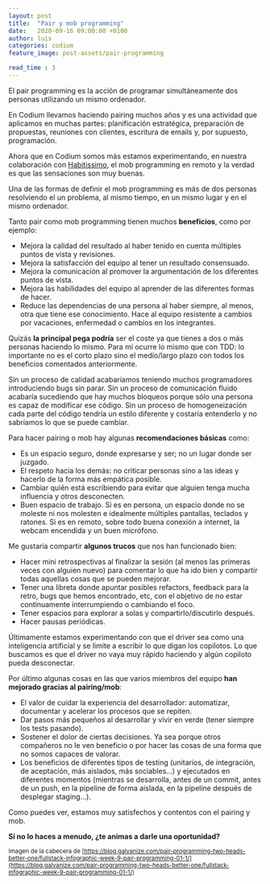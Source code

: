 ```yaml
---
layout: post
title:  "Pair y mob programming"
date:   2020-09-16 09:00:00 +0100
author: luis
categories: codium
feature_image: post-assets/pair-programming

read_time : 3
---
```

 
El pair programming es la acción de programar simultáneamente dos personas utilizando un mismo ordenador.

En Codium llevamos haciendo pairing muchos años y es una actividad que aplicamos en muchas partes: planificación estratégica, preparación de propuestas, reuniones con clientes, escritura de emails y, por supuesto, programación.

Ahora que en Codium somos más estamos experimentando, en nuestra colaboración con [Habitissimo](https://www.habitissimo.es), el mob programming en remoto y la verdad es que las sensaciones son muy buenas.

Una de las formas de definir el mob programming es más de dos personas resolviendo el un problema, al mismo tiempo, en un mismo lugar y en el mismo ordenador.

Tanto pair como mob programming tienen muchos **beneficios**, como por ejemplo:
- Mejora la calidad del resultado al haber tenido en cuenta múltiples puntos de vista y revisiones.
- Mejora la satisfacción del equipo al tener un resultado consensuado.
- Mejora la comunicación al promover la argumentación de los diferentes puntos de vista.
- Mejora las habilidades del equipo al aprender de las diferentes formas de hacer.
- Reduce las dependencias de una persona al haber siempre, al menos, otra que tiene ese conocimiento. Hace al equipo resistente a cambios por vacaciones, enfermedad o cambios en los integrantes.

Quizás **la principal pega podría** ser el coste ya que tienes a dos o más personas haciendo lo mismo. Para mí ocurre lo mismo que con TDD: lo importante no es el corto plazo sino el medio/largo plazo con todos los beneficios comentados anteriormente.

Sin un proceso de calidad acabaríamos teniendo muchos programadores introduciendo bugs sin parar. Sin un proceso de comunicación fluido acabaría sucediendo que hay muchos bloqueos porque sólo una persona es capaz de modificar ese código. Sin un proceso de homogeneización cada parte del código tendría un estilo diferente y costaría entenderlo y no sabríamos lo que se puede cambiar.

Para hacer pairing o mob hay algunas **recomendaciones básicas** como:
- Es un espacio seguro, donde expresarse y ser; no un lugar donde ser juzgado.
- El respeto hacia los demás: no criticar personas sino a las ideas y hacerlo de la forma más empática posible. 
- Cambiar quién está escribiendo para evitar que alguien tenga mucha influencia y otros desconecten.
- Buen espacio de trabajo. Si es en persona, un espacio donde no se moleste ni nos molesten e idealmente múltiples pantallas, teclados y ratones. Si es en remoto, sobre todo buena conexión a internet, la webcam encendida y un buen micrófono.

Me gustaría compartir **algunos trucos** que nos han funcionado bien:
- Hacer mini retrospectivas al finalizar la sesión (al menos las primeras veces con alguien nuevo) para comentar lo que ha ido bien y compartir todas aquellas cosas que se pueden mejorar.
- Tener una libreta donde apuntar posibles refactors, feedback para la retro, bugs que hemos encontrado, etc, con el objetivo de no estar continuamente interrumpiendo o cambiando el foco.
- Tener espacios para explorar a solas y compartirlo/discutirlo después.
- Hacer pausas periódicas.

Últimamente estamos experimentando con que el driver sea como una inteligencia artificial y se limite a escribir lo que digan los copilotos. Lo que buscamos es que el driver no vaya muy rápido haciendo y algún copiloto pueda desconectar.

Por último algunas cosas en las que varios miembros del equipo **han mejorado gracias al pairing/mob**:
- El valor de cuidar la experiencia del desarrollador: automatizar, documentar y acelerar los procesos que se repiten.
- Dar pasos más pequeños al desarrollar y vivir en verde (tener siempre los tests pasando).
- Sostener el dolor de ciertas decisiones. Ya sea porque otros compañeros no le ven beneficio o por hacer las cosas de una forma que no somos capaces de valorar.
- Los beneficios de diferentes tipos de testing (unitarios, de integración, de aceptación, más aislados, más sociables...) y ejecutados en diferentes momentos (mientras se desarrolla, antes de un commit, antes de un push, en la pipeline de forma aislada, en la pipeline después de desplegar staging…).

Como puedes ver, estamos muy satisfechos y contentos con el pairing y mob.

**Si no lo haces a menudo, ¿te animas a darle una oportunidad?**

<small>Imagen de la cabecera de [https://blog.galvanize.com/pair-programming-two-heads-better-one/fullstack-infographic-week-9-pair-programming-01-1/](https://blog.galvanize.com/pair-programming-two-heads-better-one/fullstack-infographic-week-9-pair-programming-01-1/)<small>

